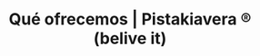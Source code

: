 ---
# SEO meta's
title: "Qué ofrecemos | Pistakiavera ® (belive it)"
description: "Si puedes soñarlo, nosotros podemos planearlo. Pistakiavera: Organizadora de eventos personalizados a medida en Madrid"
draft: false

# Contenido Cabecera (titulo, subtitulo...)
titulo_pagina: "Qué ofrecemos"
subtitulo_pagina: "Si puedes soñarlo, nosotros podemos planearlo."
bg_color: "#191919"
layout: "ofrecemos"


##### --------------------- #####
##### CONTENIDO Cuerpo-Body #####
##### --------------------- #####

########## Ofrecemos - Servicios que ofrece Pistakiavera ########## 
## (se apoya en la plantilla ofrecemos, con bucle range)
ofrecemos:
  habilitado: true
  ofrecemos_item:
    ###### CUMPLEAÑOS - Ofrecemos item loop ######
    ##############################################
    - titulo_ofrecemos: "Cumpleaños"
      imagen_ofrecemos: "images/ofrecemos/cumples-pistakiavera.jpg"
      texto_ofrecemos:  "¿Quieres celebrar un cumpleaños y no sabes por dónde empezar? ¿Quieres hacer algo original y no tienes ideas? ¿Te abruman la cantidad de gestiones que tienes que hacer? ¡No te preocupes! Déjanos a nosotros: te asesoraremos y acompañaremos en todo lo que necesites. La organización y planificación es nuestro fuerte."

      boton_ofrecemos:
        habilitado: true
        etiqueta: "¡LO QUIERO!"
        texto_accion_hover: "¡YUUUPIIII!"
        # precio: "50"
        # despues_precio: " - Contáctanos!"
        titulo: "Servicio de Cumpleaños - Pistakiavera - Contacta!"
        enlace: "https://api.whatsapp.com/send?phone=34627290394&text=Hola!%0A%0AMe%20gustar%C3%ADa%20saber%20m%C3%A1s%20acerca%20del%20*Servicio%20de%20Cumplea%C3%B1os%20de%20Pistakiavera.*🎁 %0A%0AGracias! 👍🏻"

    ###### Fiestas Frikis - Ofrecemos item loop ######
    ##############################################
    - titulo_ofrecemos: "Fiestas Frikis"      
      imagen_ofrecemos: "images/ofrecemos/fiestas-frikis-pistakiavera.jpg"
      texto_ofrecemos:  "Dejaros asesorar por los más expertos frikis de la galaxia y convertir vuestra fiesta en una auténtica fiesta friki con nuestras miles de ideas. Organizamos y planificamos vuestra fiesta desde cero, acompañados en todo momento para que vuestro único trabajo sea disfrutar."

      boton_ofrecemos:
        habilitado: true
        etiqueta: "¡LO QUIERO!"
        texto_accion_hover: "¡Por Gondor!"
        # precio: "50"
        # despues_precio: " - Contáctanos!"
        titulo: "Servicio de Fiestas Frikis - Pistakiavera - Contacta!"
        enlace: "https://api.whatsapp.com/send?phone=34627290394&text=Hola!%0A%0AMe%20gustar%C3%ADa%20saber%20m%C3%A1s%20acerca%20del%20*Servicio%20de%20Fiestas%20Frikis%20de%20Pistakiavera.*🪄 %0A%0AGracias! 👍🏻"

    ###### FIESTAS INFANTILES - Ofrecemos item loop ######
    ######################################################
    - titulo_ofrecemos: "Fiestas Infantiles"      
      imagen_ofrecemos: "images/ofrecemos/fiestas-infantiles-pistakiavera.jpg"
      texto_ofrecemos:  "Nuestros más pequeños también se merecen una fiesta original, divertida y personalizada. Contarnos cómo es vuestro peque, qué le emociona y nosotros haremos el resto."

      boton_ofrecemos:
        habilitado: true
        etiqueta: "¡LO QUIERO!"
        texto_accion_hover: "Chupiguay"
        # precio: "100"
        # despues_precio: " - Contáctanos!"
        titulo: "Servicio de Fiestas Infantiles - Pistakiavera - Contacta!"
        enlace: "https://api.whatsapp.com/send?phone=34627290394&text=Hola!%0A%0AMe%20gustar%C3%ADa%20saber%20m%C3%A1s%20acerca%20del%20*Servicio%20de%20Fiestas%20Infantiles%20de%20Pistakiavera.*🥳 %0A%0AGracias! 👍🏻"


    ###### Escape Room Personalizado - Ofrecemos item loop ######
    #############################################################
    - titulo_ofrecemos: "Escape Room Personalizado"      
      imagen_ofrecemos: "images/ofrecemos/escape-room-personalizado-pistakiavera.jpg"
      texto_ofrecemos:  "Divertíos con un escape room totalmente personalizado dentro o fuera de casa. Contarnos vuestros gustos, presupuesto, número de participantes, lugar del juego, etc. Nosotros crearemos una escape personalizada sólo para vosotros."

      boton_ofrecemos:
        habilitado: true
        etiqueta: "¡LO QUIERO!"
        texto_accion_hover: "Let's play!"
        # precio: "200"
        # despues_precio: " - Contáctanos!"
        titulo: "Servicio de Escape Room Personalizado - Pistakiavera - Contacta!"
        enlace: "https://api.whatsapp.com/send?phone=34627290394&text=Hola!%0A%0AMe%20gustar%C3%ADa%20saber%20m%C3%A1s%20acerca%20del%20*Servicio%20de%20Escape%20Room%20Personalizado%20de%20Pistakiavera.*🔐 %0A%0AGracias! 👍🏻"


    ###### PEDIDAS - Ofrecemos item loop ######
    ###########################################
    - titulo_ofrecemos: "Pedidas"      
      imagen_ofrecemos: "images/ofrecemos/pedidas-pistakiavera.jpg"
      texto_ofrecemos:  "Sabemos lo difícil que es dar el paso y por ello, queremos acompañarte para que tú y tu pareja disfrutéis de un momento inolvidable que guardaréis para siempre en vuestra memoria."

      boton_ofrecemos:
        habilitado: true
        etiqueta: "¡LO QUIERO!"
        texto_accion_hover: "¡Sí, quiero!"
        # precio: "100"
        # despues_precio: " - Contáctanos!"
        titulo: "Servicio de Pedidas - Pistakiavera - Contacta!"
        enlace: "https://api.whatsapp.com/send?phone=34627290394&text=Hola!%0A%0AMe%20gustar%C3%ADa%20saber%20m%C3%A1s%20acerca%20del%20*Servicio%20de%20Pedidas%20de%20Pistakiavera.* 💍%0A%0AGracias! 👍🏻"

    ###### Aniversario de Bodas - Ofrecemos item loop ######
    #########################################
    - titulo_ofrecemos: "Aniversario de Bodas"      
      imagen_ofrecemos: "images/ofrecemos/aniversarios-pistakiavera.jpg"
      texto_ofrecemos:  "Bodas de papel, aluminio, seda o plata, ¿qué más da? ¡Lo importante es celebrarlo como se merece!."

      boton_ofrecemos:
        habilitado: true
        etiqueta: "¡LO QUIERO!"
        texto_accion_hover: "Hasta el infinito..."
        # precio: "1.500"
        # despues_precio: " - Contáctanos!"
        titulo: "Servicio de Aniversario de Bodas - Pistakiavera - Contacta!"
        enlace: "https://api.whatsapp.com/send?phone=34627290394&text=Hola!%0A%0AMe%20gustar%C3%ADa%20saber%20m%C3%A1s%20acerca%20del%20*Servicio%20de%20Aniversario%20de%20Bodas%20de%20Pistakiavera.* 💍%0A%0AGracias! 👍🏻"

    ###### Convenciones de Empresas - Ofrecemos item loop ######
    #########################################
    - titulo_ofrecemos: "Convenciones de Empresas"      
      imagen_ofrecemos: "images/ofrecemos/convenciones-empresa-pistakiavera.jpg"
      texto_ofrecemos:  "Os ayudamos en todo lo que necesitéis: planificación, organización, asesoramiento y seguimiento de vuestro evento. Da igual el tamaño de la empresa, lo importante es ¡que sea memorable!."

      boton_ofrecemos:
        habilitado: true
        etiqueta: "¡LO QUIERO!"
        texto_accion_hover: "Let's work!"
        # precio: "1.500"
        # despues_precio: " - Contáctanos!"
        titulo: "Servicio de Convenciones de Empresas - Pistakiavera - Contacta!"
        enlace: "https://api.whatsapp.com/send?phone=34627290394&text=Hola!%0A%0AMe%20gustar%C3%ADa%20saber%20m%C3%A1s%20acerca%20del%20*Servicio%20de%20Convenciones%20de%20Empresas%20de%20Pistakiavera.* 💼%0A%0AGracias! 👍🏻"

    ###### A tu Medida - Ofrecemos item loop ######
    #########################################
    - titulo_ofrecemos: "A tu Medida"      
      imagen_ofrecemos: "images/ofrecemos/a-tu-medida-pistakiavera.jpg"
      texto_ofrecemos:  "Aquí no hay límites, cualquier plan es bueno siempre que esté en tu cabeza, háblanos de él y deja que nosotros lo hagamos realidad."

      boton_ofrecemos:
        habilitado: true
        etiqueta: "¡LO QUIERO!"
        texto_accion_hover: "Fit to you!"
        # precio: "1.500"
        # despues_precio: " - Contáctanos!"
        titulo: "Servicio de A tu Medida - Pistakiavera - Contacta!"
        enlace: "https://api.whatsapp.com/send?phone=34627290394&text=Hola!%0A%0AMe%20gustar%C3%ADa%20saber%20m%C3%A1s%20acerca%20del%20*Servicio%20de%20A%20Tu%20Medida%20de%20Pistakiavera.* 📐%0A%0AGracias! 👍🏻"
---